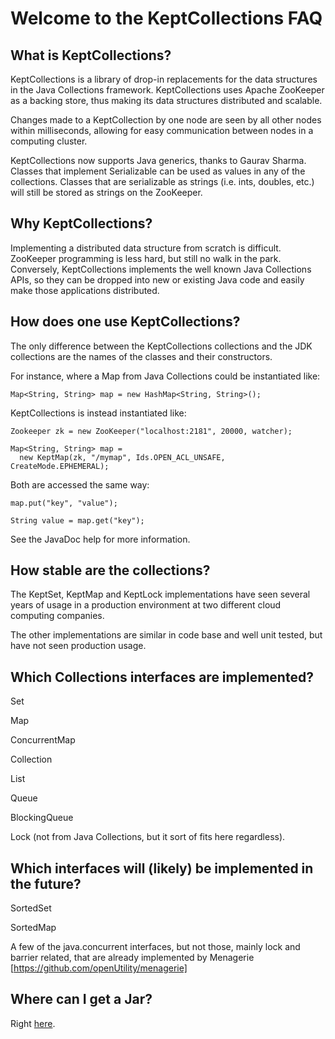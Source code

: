Welcome to the KeptCollections FAQ
==================================

What is KeptCollections?
------------------------

KeptCollections is a library of drop-in replacements for the data
structures in the Java Collections framework. KeptCollections uses Apache
ZooKeeper as a backing store, thus making its data structures distributed
and scalable.

Changes made to a KeptCollection by one node are seen by all other nodes
within milliseconds, allowing for easy communication between nodes in a
computing cluster.

KeptCollections now supports Java generics, thanks to Gaurav Sharma. Classes
that implement Serializable can be used as values in any of the
collections. Classes that are serializable as strings (i.e. ints, doubles,
etc.) will still be stored as strings on the ZooKeeper.

Why KeptCollections?
--------------------

Implementing a distributed data structure from scratch is difficult.
ZooKeeper programming is less hard, but still no walk in the park.
Conversely, KeptCollections implements the well known Java Collections
APIs, so they can be dropped into new or existing Java code and
easily make those applications distributed.

How does one use KeptCollections?
---------------------------------

The only difference between the KeptCollections collections and the JDK 
collections are the names of the classes and their constructors.

For instance, where a Map from Java Collections could be instantiated like:

    Map<String, String> map = new HashMap<String, String>();

KeptCollections is instead instantiated like:

    Zookeeper zk = new ZooKeeper("localhost:2181", 20000, watcher);

    Map<String, String> map =
      new KeptMap(zk, "/mymap", Ids.OPEN_ACL_UNSAFE, CreateMode.EPHEMERAL);

Both are accessed the same way:

    map.put("key", "value");

    String value = map.get("key");

See the JavaDoc help for more information.

How stable are the collections?
-------------------------------

The KeptSet, KeptMap and KeptLock implementations have seen several years
of usage in a production environment at two different cloud computing
companies.

The other implementations are similar in code base and well unit tested,
but have not seen production usage.

Which Collections interfaces are implemented?
---------------------------------------------

Set


Map

ConcurrentMap


Collection

List

Queue

BlockingQueue


Lock (not from Java Collections, but it sort of fits here regardless).

Which interfaces will (likely) be implemented in the future?
------------------------------------------------------------

SortedSet


SortedMap

A few of the java.concurrent interfaces, but not those, mainly
lock and barrier related, that are already implemented by Menagerie
[https://github.com/openUtility/menagerie]

Where can I get a Jar?
----------------------

Right [here](https://github.com/downloads/anthonyu/KeptCollections/kept-collections-0.9.1.jar).
